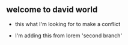 ## welcome to david world 

- this what I'm looking for to make a conflict

- I'm adding this from lorem 'second branch' 